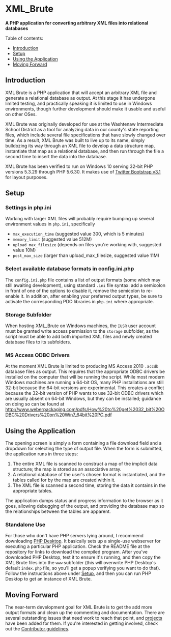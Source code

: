 # XML_Brute

__A PHP application for converting arbitrary XML files into relational databases__

Table of contents:
* [Introduction](#introduction)
* [Setup](#setup)
* [Using the Application](#using-the-application)
* [Moving Forward](#moving-forward)

## Introduction

XML Brute is a PHP application that will accept an arbitrary XML file and generate a relational database as output.  At this stage 
it has undergone limited testing, and practically speaking it is limited to use in Windows environments, though further development
should make it usable and useful on other OSes.

XML Brute was originally developed for use at the Washtenaw Intermediate School District as a tool for analyzing data in our county's 
state reporting files, which include several file specifications that have slowly changed over time.  As a result, XML Brute was built
to live up to its name, simply bulldozing its way through an XML file to develop a data structure map, instantiate that map as a 
relational database, and then run through the file a second time to insert the data into the database.

XML Brute has been verified to run on Windows 10 serving 32-bit PHP versions 5.3.29 through PHP 5.6.30.  It makes use of 
[Twitter Bootstrap v3.1](https://getbootstrap.com) for layout purposes.

## Setup

### Settings in php.ini
Working with larger XML files will probably require bumping up several environment values in `php.ini`, specifically 
* `max_execution_time` (suggested value 300, which is 5 minutes)
* `memory_limit` (suggested value 512M)
* `upload_max_filesize` (depends on files you're working with, suggested value 10M)
* `post_max_size` (larger than upload_max_filesize, suggested value 11M)

### Select available database formats in config.ini.php
The `config.ini.php` file contains a list of output formats (some which may still awaiting development), using standard `.ini` file
syntax:  add a semicolon in front of one of the options to disable it, remove the semicolon to re-enable it.  In addition, after
enabling your preferred output types, be sure to activate the corresponding PDO libraries in `php.ini` where appropriate.

### Storage Subfolder
When hosting XML_Brute on Windows machines, the `IUSR` user account must be granted write access permission to the `storage` subfolder,
as the script must be able to add both imported XML files and newly created database files to its subfolders.

### MS Access ODBC Drivers
At the moment XML Brute is limited to producing MS Access 2010 `.accdb` database files as output.  This requires that the appropriate ODBC 
drivers be installed on the computer that will be running the script.  While most modern Windows machines are running a 64-bit OS, many
PHP installations are still 32-bit because the 64-bit versions are experimental.  This creates a conflict because the 32-bit version of 
PHP wants to use 32-bit ODBC drivers which are usually absent on 64-bit Windows, but they can be installed; guidance on doing so can be
found at http://www.weberpackaging.com/pdfs/How%20to%20get%2032_bit%20ODBC%20Drivers%20on%20Win7_64bit%20PC.pdf

## Using the Application
The opening screen is simply a form containing a file download field and a dropdown for selecting the type of output file.  When the form is 
submitted, the application runs in three steps:

1.  The entire XML file is scanned to construct a map of the implicit data structure; the map is stored as an associative array.
1.  A relational database of the user's chosen format is instantiated, and the tables called for by the map are created within it.
1.  The XML file is scanned a second time, storing the data it contains in the appropriate tables.

The application dumps status and progress information to the browser as it goes, allowing debugging of the output, and providing the database 
map so the relationships between the tables are apparent.

### Standalone Use
For those who don't have PHP servers lying around, I recommend downloading [PHP Desktop](../../../../cztomczak/phpdesktop).  It 
basically sets up a single-use webserver for executing a particular PHP application.  Check the README file at the repository for links 
to download the compiled program.  After you've downloaded PHP Desktop, test it to ensure it's running, and then copy the XML Brute 
files into the `www` subfolder (this will overwrite PHP Desktop's default `index.php` file, so you'll get a popup verifying you want to 
do that).  Follow the instructions above under [Setup](#setup), and then you can run PHP Desktop to get an instance of XML Brute.

## Moving Forward
The near-term development goal for XML Brute is to get the add more output formats and clean up the commenting and documentation.  There are 
several outstanding issues that need work to reach that point, and [projects](../../projects) have been added for them.  If you're interested
in getting involved, check out the [Contributor guidelines](CONTRIBUTING.md).
